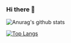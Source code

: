 ### Hi there 👋

![Anurag's github stats](https://github-readme-stats.vercel.app/api?username=zach-ma&show_icons=true&theme=tokyonight)

[![Top Langs](https://github-readme-stats.vercel.app/api/top-langs/?username=zach-ma&layout=compact)](https://github.com/anuraghazra/github-readme-stats)

<!--
**Zach-Ma/Zach-Ma** is a ✨ _special_ ✨ repository because its `README.md` (this file) appears on your GitHub profile.

Here are some ideas to get you started:

- 🔭 I’m currently working on ...
- 🌱 I’m currently learning ...
- 👯 I’m looking to collaborate on ...
- 🤔 I’m looking for help with ...
- 💬 Ask me about ...
- 📫 How to reach me: ...
- 😄 Pronouns: ...
- ⚡ Fun fact: ...
-->
